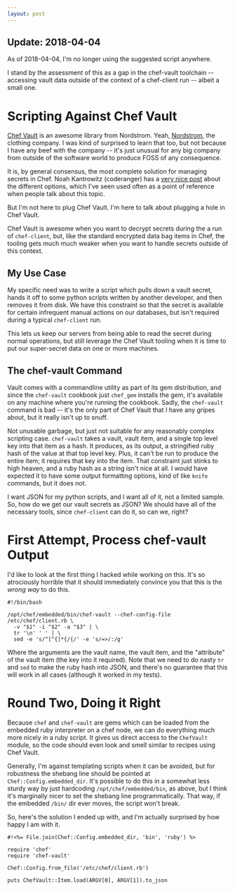 ```yaml
---
layout: post
---
```


Update: 2018-04-04
---

As of 2018-04-04, I'm no longer using the suggested script anywhere.

I stand by the assessment of this as a gap in the chef-vault toolchain --
accessing vault data outside of the context of a chef-client run -- albeit a
small one.


Scripting Against Chef Vault
===

[Chef Vault](https://github.com/Nordstrom/chef-vault) is an awesome library from Nordstrom.
Yeah, [Nordstrom](http://nordstrom.com), the clothing company.
I was kind of surprised to learn that too, but not because I have any beef with the
company -- it's just unusual for any big company from outside of the software
world to produce FOSS of any consequence.

It is, by general consensus, the most complete solution for managing secrets in
Chef.
Noah Kantrowitz (coderanger) has a
[very nice post](https://coderanger.net/chef-secrets/) about the different
options, which I've seen used often as a point of reference when people talk
about this topic.

But I'm not here to plug Chef Vault.
I'm here to talk about plugging a hole in Chef Vault.

Chef Vault is awesome when you want to decrypt secrets during the a run of
`chef-client`, but, like the standard encrypted data bag items in Chef, the
tooling gets much much weaker when you want to handle secrets outside of this
context.

My Use Case
---

My specific need was to write a script which pulls down a vault secret, hands
it off to some python scripts written by another developer, and then removes it
from disk.
We have this constraint so that the secret is available for certain infrequent
manual actions on our databases, but isn't required during a typical
`chef-client` run.

This lets us keep our servers from being able to read the secret during normal
operations, but still leverage the Chef Vault tooling when it is time to put
our super-secret data on one or more machines.

The chef-vault Command
---

Vault comes with a commandline utility as part of its gem distribution, and
since the `chef-vault` cookbook just `chef_gem` installs the gem, it's
available on any machine where you're running the cookbook.
Sadly, the `chef-vault` command is bad -- it's the only part of Chef Vault
that I have any gripes about, but it really isn't up to snuff.

Not unusable garbage, but just not suitable for any reasonably complex
scripting case.
`chef-vault` takes a vault, vault item, and a single top level key into that
item as a hash.
It produces, as its output, a stringified ruby hash of the value at that top
level key.
Plus, it can't be run to produce the entire item; it requires that key into the
item.
That constraint just stinks to high heaven, and a ruby hash as a string isn't
nice at all.
I would have expected it to have some output formatting options, kind of like
`knife` commands, but it does not.

I want JSON for my python scripts, and I want all of it, not a limited sample.
So, how do we get our vault secrets as JSON?
We should have all of the necessary tools, since `chef-client` can do it, so
can we, right?

First Attempt, Process chef-vault Output
===

I'd like to look at the first thing I hacked while working on this.
It's so atrociously horrible that it should immediately convince you that this
is the *wrong way* to do this.

<pre class="prettyprint"><code class="language-sh">#!/bin/bash

/opt/chef/embedded/bin/chef-vault --chef-config-file /etc/chef/client.rb \
  -v "$1" -i "$2" -a "$3" | \
  tr '\n' ' ' | \
  sed -e 's/^[^{]*{/{/' -e 's/=>/:/g'</code></pre>

Where the arguments are the vault name, the vault item, and the "attribute" of
the vault item (the key into it required).
Note that we need to do nasty `tr` and `sed` to make the ruby hash into JSON,
and there's no guarantee that this will work in all cases (although it worked
in my tests).

Round Two, Doing it Right
===

Because `chef` and `chef-vault` are gems which can be loaded from the embedded
ruby interpreter on a chef node, we can do everything much more nicely in a
ruby script.
It gives us direct access to the `ChefVault` module, so the code should even look
and smell similar to recipes using Chef Vault.

Generally, I'm against templating scripts when it can be avoided, but for
robustness the shebang line should be pointed at `Chef::Config.embedded_dir`.
It's possible to do this in a somewhat less sturdy way by just hardcoding
`/opt/chef/embedded/bin`, as above, but I think it's marginally nicer to set
the shebang line programmatically.
That way, if the embedded `/bin/` dir ever moves, the script won't break.

So, here's the solution I ended up with, and I'm actually surprised by how
happy I am with it.

<pre class="prettyprint linenums"><code class="language-rb">#!<%= File.join(Chef::Config.embedded_dir, 'bin', 'ruby') %>

require 'chef'
require 'chef-vault'

Chef::Config.from_file('/etc/chef/client.rb')

puts ChefVault::Item.load(ARGV[0], ARGV[1]).to_json</code></pre>
